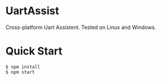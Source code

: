 # UartAssist #

Cross-platform Uart Assistent. Tested on Linux and Windows.

# Quick Start #

	$ npm install
	$ npm start
